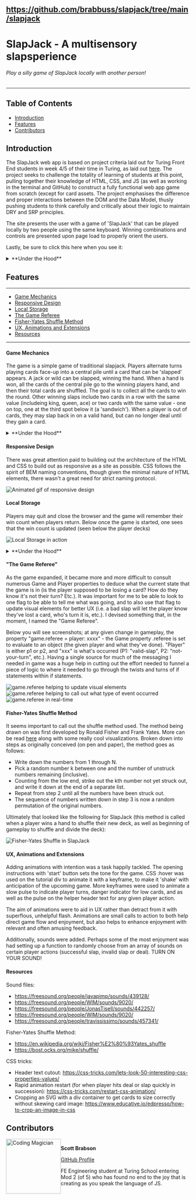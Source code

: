 https://github.com/brabbuss/slapjack/tree/main/slapjack
---
# SlapJack - A multisensory slapsperience
###### Play a silly game of SlapJack locally with another person!
---
## Table of Contents
* [Introduction](#introduction)
* [Features](#features)
* [Contributors](#contributors)

## Introduction
The SlapJack web app is based on project criteria laid out for Turing Front End students in week 4/5 of their time in Turing, as laid out [here](https://frontend.turing.io/projects/module-1/slapjack.html). The project seeks to challenge the totality of learning of students at this point, pulling together their knowledge of HTML, CSS, and JS (as well as working in the terminal and GitHub) to construct a fully functional web app game from scratch (except for card assets. The project emphasises the difference and proper interactions between the DOM and the Data Model, thusly pushing students to think carefully and critically about their logic to maintain DRY and SRP principles.

The site presents the user with a game of 'SlapJack' that can be played locally by two people using the same keyboard. Winning combinations and controls are presented upon page load to properly orient the users. 

Lastly, be sure to click this here when you see it:
<details>
  <summary>**Under the Hood**</summary>
There's more info under here about the functionality being described!
</details>

## Features
---
* [Game Mechanics](#game-mechanics)
* [Responsive Design](#responsive-design)
* [Local Storage](#local-storage)
* [The Game Referee](#the-game-referee)
* [Fisher-Yates Shuffle Method](#fisher-yates-shuffle-method)
* [UX, Animations and Extensions](#ux-animations-and-extensions)
* [Resources](#resources)
---

#### Game Mechanics
The game is a simple game of traditional slapjack. Players alternate turns playing cards face-up into a central pile until a card that can be 'slapped' appears. A jack or wild can be slapped, winning the hand. When a hand is won, all the cards of the central pile go to the winning players hand, and then their total cards are shuffled. The goal is to collect all the cards to win the round. Other winning slaps include two cards in a row with the same value (includeing king, queen, ace) or two cards with the same value - one on top, one at the third spot below it (a 'sandwich'). When a player is out of cards, they may slap back in on a valid hand, but can no longer deal until they gain a card.

<details>
  <summary>**Under the Hood**</summary>
A host of logic discussed further below powers this web app. Players interact with the game via keypresses - these key presses are attached to an event listener which in turn will create a keyboard event object. This object is passed to the nexessary functions to derive the information we need to help play proceed. Upon keypress, a cascade of functions is called and checked against various flags within the Player and Game classes.
</details>

#### Responsive Design
There was great attention paid to building out the architecture of the HTML and CSS to build out as responsive as a site as possible. CSS follows the spirit of BEM naming conventions, though given the minimal nature of HTML elements, there wasn't a great need for strict naming protocol. 

![Animated gif of responsive design](https://media.giphy.com/media/OWdn6RoN7IGsO56KKq/giphy.gif)

#### Local Storage
Players may quit and close the browser and the game will remember their win count when players return. Below once the game is started, one sees that the win count is updated (seen below the player decks)

![Local Storage in action](https://media.giphy.com/media/7R92FBF3w9yg2iqO53/giphy.gif)

<details>
  <summary>**Under the Hood**</summary>
The Game class contains a property that is an array that will contain players' current win count. That array is updated via a Player method which is called once a round has been won. At that same moment, a Game method is called to push that array to local storage with the aid of JSON stringify. To retrieve game data, a game method is called upon clicking 'start' when visiting the page after a refresh. If that method detects stored game data, the array containing the win count will be updated and the visual elements will then be updated. If there is no data detected, the win count array will be set to zero (technically undefined - an empty array). 
</details>

#### "The Game Referee"
As the game expanded, it became more and more difficult to consult numerous Game and Player properties to deduce what the current state that the game is in (is the player supposed to be losing a card? How do they know it's not their turn? Etc.). It was important for me to be able to look to one flag to be able to tell me what was going, and to also use that flag to update visual elements for better UX (i.e. a bad slap will let the player know they've lost a card, who's turn it is, etc.). I devised something that, in the moment, I named the "Game Referee". 

Below you will see screenshots; at any given change in gameplay, the property "game.referee = player: xxxx" - the Game property .referee is set to evaluate to an object (the given player and what they've done). "Player" is either p1 or p2, and "xxx" is what's occurred (P1: "valid-slap", P2: "not-your-turn", etc.). Having a single source for much of the messaging I needed in game was a huge help in cutting out the effort needed to funnel a piece of logic to where it needed to go through the twists and turns of if statements within if statements.

![game.referee helping to update visual elements](https://user-images.githubusercontent.com/66697338/93956021-6723f280-fd0e-11ea-8352-73b9d11c7e2f.png)
![game.referee helping to call out what type of event occurred](https://user-images.githubusercontent.com/66697338/93956025-69864c80-fd0e-11ea-8a02-2f20cb24231d.png)
![game.referee in real-time](https://media.giphy.com/media/2AmMadJjq162RaiCWV/giphy.gif)

#### Fisher-Yates Shuffle Method
It seems important to call out the shuffle method used. The method being drawn on was first developed by Ronald Fisher and Frank Yates. More can be read [here](https://bost.ocks.org/mike/shuffle/) along with some really cool visualizations. Broken down into steps as originally conceived (on pen and paper), the method goes as follows:

- Write down the numbers from 1 through N.
- Pick a random number k between one and the number of unstruck numbers remaining (inclusive).
- Counting from the low end, strike out the kth number not yet struck out, and write it down at the end of a separate list.
- Repeat from step 2 until all the numbers have been struck out.
- The sequence of numbers written down in step 3 is now a random permutation of the original numbers.

Ultimately that looked like the following for SlapJack (this method is called when a player wins a hand to shuffle their new deck, as well as beginning of gameplay to shuffle and divide the deck):

![Fisher-Yates Shuffle in SlapJack](https://user-images.githubusercontent.com/66697338/93957268-28436c00-fd11-11ea-8483-81f4cc2d5ab4.png)

#### UX, Animations and Extensions

Adding animations with intention was a task happily tackled. The opening instructions with 'start' button sets the tone for the game. CSS :hover was used on the tutorial div to animate it with a keyframe, to make it 'shake' with anticipation of the upcoming game. More keyframes were used to animate a slow pulse to indicate player turns, danger indicator for low cards, and as well as the pulse on the helper header text for any given player action. 

The aim of animations were to aid in UX rather than detract from it with superflous, unhelpful flash. Animations are small calls to action to both help direct game flow and enjoyment, but also helps to enhance enjoyment with relevant and often amusing feedback.

Additionally, sounds were added. Perhaps some of the most enjoyment was had setting up a function to randomly choose from an array of sounds on certain player actions (successful slap, invalid slap or deal). TURN ON YOUR SOUND!

#### Resources

Sound files:
- https://freesound.org/people/javapimp/sounds/439128/
- https://freesound.org/people/WIM/sounds/9020/
- https://freesound.org/people/JonasTisell/sounds/442257/
- https://freesound.org/people/WIM/sounds/9020/
- https://freesound.org/people/travississimo/sounds/457341/

Fisher-Yates Shuffle Method:
- https://en.wikipedia.org/wiki/Fisher%E2%80%93Yates_shuffle
- https://bost.ocks.org/mike/shuffle/

CSS tricks:
- Header text cutout: https://css-tricks.com/lets-look-50-interesting-css-properties-values/
- Rapid animation restart (for when player hits deal or slap quickly in succession): https://css-tricks.com/restart-css-animation/
- Cropping an SVG with a div container to get cards to size correctly without skewing card image: https://www.educative.io/edpresso/how-to-crop-an-image-in-css



## Contributors
<img src="https://avatars1.githubusercontent.com/u/66697338?s=460&u=3d2e338fdeb625c1940a87b1cfdb7ba6e7d16c5c&v=4" alt="Coding Magician"
 width="150" height="auto" style="float: left" />\
**Scott Brabson**

[GitHub Profile](https://github.com/brabbuss)

FE Engineering student at Turing School entering Mod 2 (of 5) who has found no end to the joy that is creating as you speak the language of JS.
